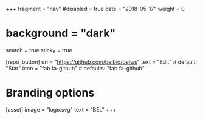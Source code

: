 +++
fragment = "nav"
#disabled = true
date = "2018-05-17"
weight = 0
# background = "dark"
search = true
sticky = true


[repo_button]
  url = "https://github.com/belbio/belws"
  text = "Edit" # default: "Star"
  icon = "fab fa-github" # defaults: "fab fa-github"

# Branding options
[asset]
  image = "logo.svg"
  text = "BEL"
+++
